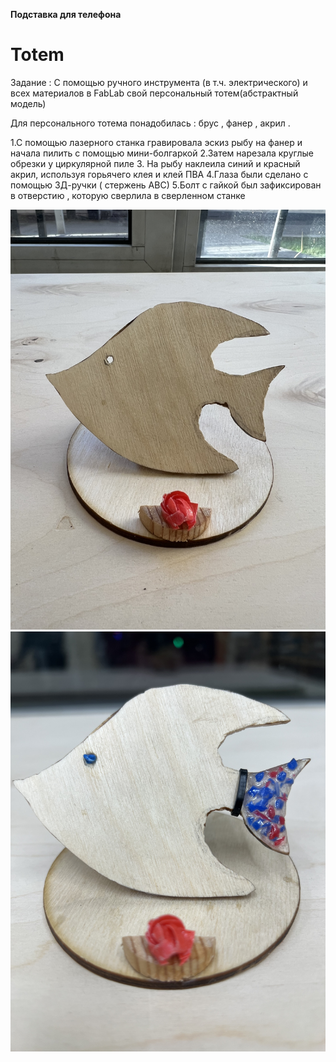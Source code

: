 **Подставка для телефона** 
# Totem
Задание : С помощью ручного инструмента (в т.ч. электрического) и всех материалов в FabLab свой персональный тотем(абстрактный модель) 

Для персонального тотема понадобилась : брус , фанер , акрил .

1.С помощью лазерного станка гравировала эскиз рыбу на фанер и начала пилить с помощью мини-болгаркой
2.Затем нарезала круглые обрезки у циркулярной пиле
3. На рыбу наклеила синий и красный акрил, используя горьячего клея и клей ПВА
4.Глаза были сделано с помощью 3Д-ручки ( стержень АВС)
5.Болт с гайкой был зафиксирован в отверстию , которую сверлила в сверленном станке 

![Img](IMG_3580.jpeg) 
![Img](IMG_3586.jpeg)
